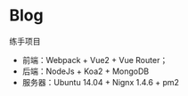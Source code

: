 # Blog

练手项目


* 前端：Webpack + Vue2 + Vue Router；
* 后端：NodeJs + Koa2 + MongoDB
* 服务器：Ubuntu 14.04 + Nignx 1.4.6 + pm2
